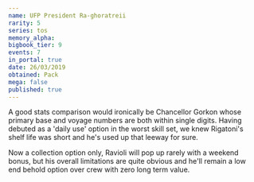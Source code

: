 ```yaml
---
name: UFP President Ra-ghoratreii
rarity: 5
series: tos
memory_alpha:
bigbook_tier: 9
events: 7
in_portal: true
date: 26/03/2019
obtained: Pack
mega: false
published: true
---
```


A good stats comparison would ironically be Chancellor Gorkon whose primary base and voyage numbers are both within single digits. Having debuted as a 'daily use' option in the worst skill set, we knew Rigatoni's shelf life was short and he's used up that leeway for sure.

Now a collection option only, Ravioli will pop up rarely with a weekend bonus, but his overall limitations are quite obvious and he'll remain a low end behold option over crew with zero long term value.
